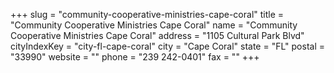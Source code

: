 +++
slug = "community-cooperative-ministries-cape-coral"
title = "Community Cooperative Ministries Cape Coral"
name = "Community Cooperative Ministries Cape Coral"
address = "1105 Cultural Park Blvd"
cityIndexKey = "city-fl-cape-coral"
city = "Cape Coral"
state = "FL"
postal = "33990"
website = ""
phone = "239 242-0401"
fax = ""
+++

